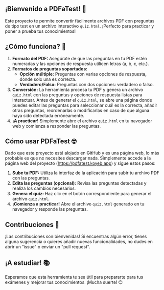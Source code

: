 ## ¡Bienvenido a PDFaTest! 👋

Este proyecto te permite convertir fácilmente archivos PDF con preguntas de tipo test en un archivo interactivo `quiz.html`. ¡Perfecto para practicar y poner a prueba tus conocimientos!

## ¿Cómo funciona? 🤔

1. **Formato del PDF:** Asegúrate de que las preguntas en tu PDF estén numeradas y las opciones de respuesta utilicen letras (a, b, c, etc.).
2. **Formatos de preguntas soportados:**
    * **Opción múltiple:** Preguntas con varias opciones de respuesta, donde solo una es correcta.
    * **Verdadero/Falso:** Preguntas con dos opciones: verdadero o falso.
3. **Conversión:** La herramienta procesa tu PDF y genera un archivo `quiz.html` con las preguntas y opciones de respuesta listas para interactuar. Antes de generar el `quiz.html`, se abre una página donde puedes editar las preguntas para seleccionar cuál es la correcta, añadir otras preguntas, reordenarlas o modificarlas en caso de que alguna haya sido detectada erróneamente.
4. **¡A practicar!** Simplemente abre el archivo `quiz.html` en tu navegador web y comienza a responder las preguntas.

## Cómo usar PDFaTest 🤓

Dado que este proyecto está alojado en GitHub y es una página web, lo más probable es que no necesites descargar nada. Simplemente accede a la página web del proyecto (https://pdfatest.koyeb.app) y sigue estos pasos:

1. **Sube tu PDF:** Utiliza la interfaz de la aplicación para subir tu archivo PDF con las preguntas.
2. **Edita las preguntas (opcional):** Revisa las preguntas detectadas y realiza los cambios necesarios.
3. **Genera el quiz:** Haz clic en el botón correspondiente para generar el archivo `quiz.html`.
4. **¡Comienza a practicar!** Abre el archivo `quiz.html` generado en tu navegador y responde las preguntas.

## Contribuciones 💪

¡Las contribuciones son bienvenidas! Si encuentras algún error, tienes alguna sugerencia o quieres añadir nuevas funcionalidades, no dudes en abrir un "issue" o enviar un "pull request".

## ¡A estudiar! 📚

Esperamos que esta herramienta te sea útil para prepararte para tus exámenes y mejorar tus conocimientos. ¡Mucha suerte! 😉
